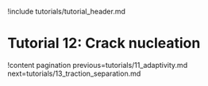 !include tutorials/tutorial_header.md

# Tutorial 12: Crack nucleation

!content pagination previous=tutorials/11_adaptivity.md next=tutorials/13_traction_separation.md

